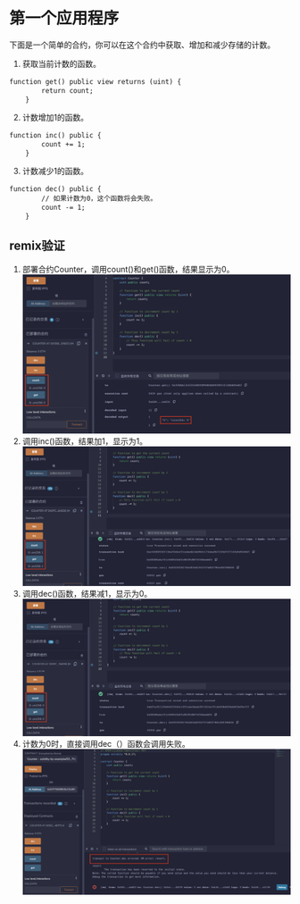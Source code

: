 # 第一个应用程序 
下面是一个简单的合约，你可以在这个合约中获取、增加和减少存储的计数。

1. 获取当前计数的函数。
```solidity
function get() public view returns (uint) {
        return count;
    }
```

2. 计数增加1的函数。
```solidity
function inc() public {
        count += 1;
    }
```

3. 计数减少1的函数。
```solidity
function dec() public {
        // 如果计数为0，这个函数将会失败。
        count -= 1;
    }
```

## remix验证
1. 部署合约Counter，调用count()和get()函数，结果显示为0。
![2-1.png](./img/2-1.png)
2. 调用inc()函数，结果加1，显示为1。
![2-2.png](./img/2-2.png)
3. 调用dec()函数，结果减1，显示为0。
![2-3.png](./img/2-3.png)
4. 计数为0时，直接调用dec（）函数会调用失败。
![2-4.png](./img/2-4.png)

